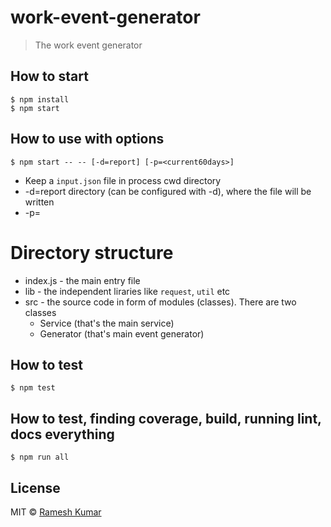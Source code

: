 # work-event-generator
> The work event generator

## How to start
```
$ npm install
$ npm start
```

## How to use with options
```
$ npm start -- -- [-d=report] [-p=<current60days>]
```
* Keep a `input.json` file in process cwd directory
* -d=report directory (can be configured with -d), where the file will be written
* -p=<startdate-enddate>

# Directory structure
* index.js - the main entry file
* lib - the independent liraries like `request`, `util` etc
* src - the source code in form of modules (classes). There are two classes
  * Service (that's the main service)
  * Generator (that's main event generator)

## How to test
```
$ npm test
```

## How to test, finding coverage, build, running lint, docs everything
```
$ npm run all
```

## License
MIT © [Ramesh Kumar](codeofnode-at-the-rate-gmail-dot-com)
